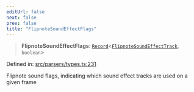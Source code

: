 ```yaml
---
editUrl: false
next: false
prev: false
title: "FlipnoteSoundEffectFlags"
---
```


> **FlipnoteSoundEffectFlags**: [`Record`](https://www.typescriptlang.org/docs/handbook/utility-types.html#recordkeys-type)\<[`FlipnoteSoundEffectTrack`](/api/enumerations/flipnotesoundeffecttrack/), `boolean`\>

Defined in: [src/parsers/types.ts:231](https://github.com/jaames/flipnote.js/blob/70a96e94737c1e7105e9b3794d97b5baff2fd78b/src/parsers/types.ts#L231)

Flipnote sound flags, indicating which sound effect tracks are used on a given frame
